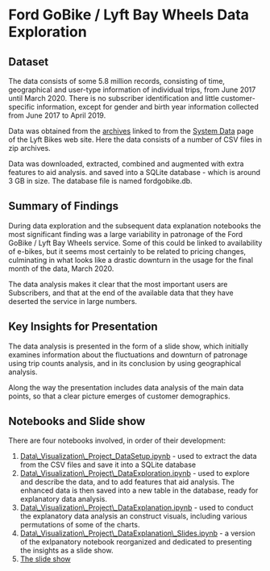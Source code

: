 # Ford GoBike / Lyft Bay Wheels Data Exploration

## Dataset

The data consists of some 5.8 million records, consisting of time, geographical and user-type information of individual trips, from June 2017 until March 2020. There is no subscriber identification and little customer-specific information, except for gender and birth year information collected from June 2017 to April 2019.

Data was obtained from the [archives](https://s3.amazonaws.com/baywheels-data/index.html) linked to from the [System Data](https://www.fordgobike.com/system-data) page of the Lyft Bikes web site. Here the data consists of a number of CSV files in zip archives. 

Data was downloaded, extracted, combined and augmented with extra features to aid analysis. and saved into a SQLite database - which is around 3 GB in size. The database file is named fordgobike.db.


## Summary of Findings

During data exploration and the subsequent data explanation notebooks the most significant finding was a large variability in patronage of the Ford GoBike / Lyft Bay Wheels service. Some of this could be linked to availability of e-bikes, but it seems most certainly to be related to pricing changes, culminating in what looks like a drastic downturn in the usage for the final month of the data, March 2020.

The data analysis makes it clear that the most important users are Subscribers, and that at the end of the available data that they have deserted the service in large numbers.

## Key Insights for Presentation

The data analysis is presented in the form of a slide show, which initially examines  information about the fluctuations and downturn of patronage using trip counts analysis, and in its conclusion by using geographical analysis.

Along the way the presentation includes data analysis of the main data points, so that a clear picture emerges of customer demographics.

## Notebooks and Slide show

There are four notebooks involved, in order of their development:

1. [Data\\_Visualization\\_Project_DataSetup.ipynb](https://github.com/ChrisPalmerNZ/Udacity_Data_Visualization/blob/master/Data_Visualization_Project_DataSetup.ipynb) - used to extract the data from the CSV files and save it into a SQLite database
2. [Data\\_Visualization\\_Project\\_DataExploration.ipynb](https://github.com/ChrisPalmerNZ/Udacity_Data_Visualization/blob/master/Data_Visualization_Project_DataExploration.ipynb) - used to explore and describe the data, and to add features that aid analysis. The enhanced data is then saved into a new table in the database, ready for explanatory data analysis.
3. [Data\\_Visualization\\_Project\\_DataExplanation.ipynb](https://github.com/ChrisPalmerNZ/Udacity_Data_Visualization/blob/master/Data_Visualization_Project_DataExplanation.ipynb) - used to conduct the explanatory data analysis an construct visuals, including various permutations of some of the charts.
4. [Data\\_Visualization\\_Project\\_DataExplanation\\_Slides.ipynb](https://github.com/ChrisPalmerNZ/Udacity_Data_Visualization/blob/master/Data_Visualization_Project_DataExplanation_Slides.ipynb) - a version of the exlpanatory notebook reorganized and dedicated to presenting the insights as a slide show.   
5. [The slide show](https://github.com/ChrisPalmerNZ/Udacity_Data_Visualization/blob/master/Data_Visualization_Project_DataExplanation_Slides.slides.html)




